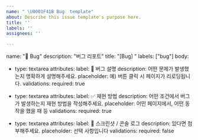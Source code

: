 ```yaml
---
name: " \U0001F41B Bug  template"
about: Describe this issue template's purpose here.
title: ''
labels: ''
assignees: ''

---
```


name: "🐛 Bug"
description: "버그 리포트"
title: "[Bug] "
labels: ["bug"]
body:
  - type: textarea
    attributes:
      label: 🐞 버그 설명
      description: 어떤 문제가 발생했는지 명확하게 설명해주세요.
      placeholder: 예) 버튼 클릭 시 페이지가 리로딩됩니다.
    validations:
      required: true

  - type: textarea
    attributes:
      label: ✅ 재현 방법
      description: 어떤 조건에서 버그가 발생하는지 재현 방법을 작성해주세요.
      placeholder: 어떤 페이지에서, 어떤 동작을 했을 때 등
    validations:
      required: true

  - type: textarea
    attributes:
      label: 📸 스크린샷 / 콘솔 로그
      description: 있다면 첨부해주세요.
      placeholder: 선택 사항입니다
    validations:
      required: false
